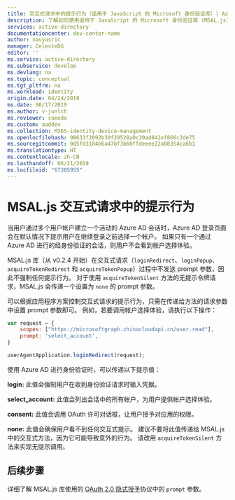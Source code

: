 ```yaml
---
title: 交互式请求中的提示行为（适用于 JavaScript 的 Microsoft 身份验证库）| Azure
description: 了解如何使用适用于 JavaScript 的 Microsoft 身份验证库 (MSAL.js) 在交互式调用中自定义提示行为。
services: active-directory
documentationcenter: dev-center-name
author: navyasric
manager: CelesteDG
editor: ''
ms.service: active-directory
ms.subservice: develop
ms.devlang: na
ms.topic: conceptual
ms.tgt_pltfrm: na
ms.workload: identity
origin.date: 04/24/2019
ms.date: 06/17/2019
ms.author: v-junlch
ms.reviewer: saeeda
ms.custom: aaddev
ms.collection: M365-identity-device-management
ms.openlocfilehash: 98633f2092b30f29528a0c30ad842ef866c2de75
ms.sourcegitcommit: 9d5fd3184b6a47bf3b60ffdeeee22a08354ca6b1
ms.translationtype: HT
ms.contentlocale: zh-CN
ms.lasthandoff: 06/21/2019
ms.locfileid: "67305955"
---
```

# <a name="prompt-behavior-in-msaljs-interactive-requests"></a>MSAL.js 交互式请求中的提示行为

当用户通过多个用户帐户建立一个活动的 Azure AD 会话时，Azure AD 登录页面会在默认情况下提示用户在继续登录之前选择一个帐户。 如果只有一个通过 Azure AD 进行的经身份验证的会话，则用户不会看到帐户选择体验。

MSAL.js 库（从 v0.2.4 开始）在交互式请求（`loginRedirect`、`loginPopup`、`acquireTokenRedirect` 和 `acquireTokenPopup`）过程中不发送 prompt 参数，因此不强制任何提示行为。 对于使用 `acquireTokenSilent` 方法的无提示令牌请求，MSAL.js 会传递一个设置为 `none` 的 prompt 参数。

可以根据应用程序方案控制交互式请求的提示行为，只需在传递给方法的请求参数中设置 prompt 参数即可。 例如，若要调用帐户选择体验，请执行以下操作：

```javascript
var request = {
    scopes: ["https://microsoftgraph.chinacloudapi.cn/user.read"],
    prompt: 'select_account',
}

userAgentApplication.loginRedirect(request);
```


使用 Azure AD 进行身份验证时，可以传递以下提示值：

**login:** 此值会强制用户在收到身份验证请求时输入凭据。

**select_account:** 此值会列出会话中的所有帐户，为用户提供帐户选择体验。

**consent:** 此值会调用 OAuth 许可对话框，让用户授予对应用的权限。

**none:** 此值会确保用户看不到任何交互式提示。 建议不要将此值传递给 MSAL.js 中的交互式方法，因为它可能导致意外的行为。 请改用 `acquireTokenSilent` 方法来实现无提示调用。

## <a name="next-steps"></a>后续步骤

详细了解 MSAL.js 库使用的 [OAuth 2.0 隐式授予](v2-oauth2-implicit-grant-flow.md)协议中的 `prompt` 参数。

